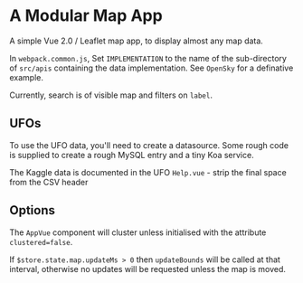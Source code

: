 # A Modular Map App

A simple Vue 2.0 / Leaflet map app, to display almost any map data.

In `webpack.common.js`, Set `IMPLEMENTATION` to the name of the sub-directory of `src/apis` containing the data implementation. See `OpenSky` for a definative example.

Currently, search is of visible map and filters on `label`.

## UFOs

To use the UFO data, you'll need to create a datasource. Some rough code is supplied to create a rough MySQL entry and a tiny Koa service.

The Kaggle data is documented in the UFO `Help.vue` - strip the final space from the CSV header

## Options

The `AppVue` component will cluster unless initialised with the attribute `clustered=false`.

If `$store.state.map.updateMs > 0` then `updateBounds` will be called at that interval, otherwise no updates will be requested unless the map is moved.